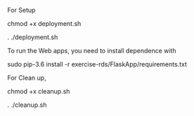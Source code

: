 For Setup


chmod +x deployment.sh


. ./deployment.sh


To run the Web apps, you need to install dependence with


sudo pip-3.6  install -r exercise-rds/FlaskApp/requirements.txt


For Clean up,


chmod +x cleanup.sh


. ./cleanup.sh


